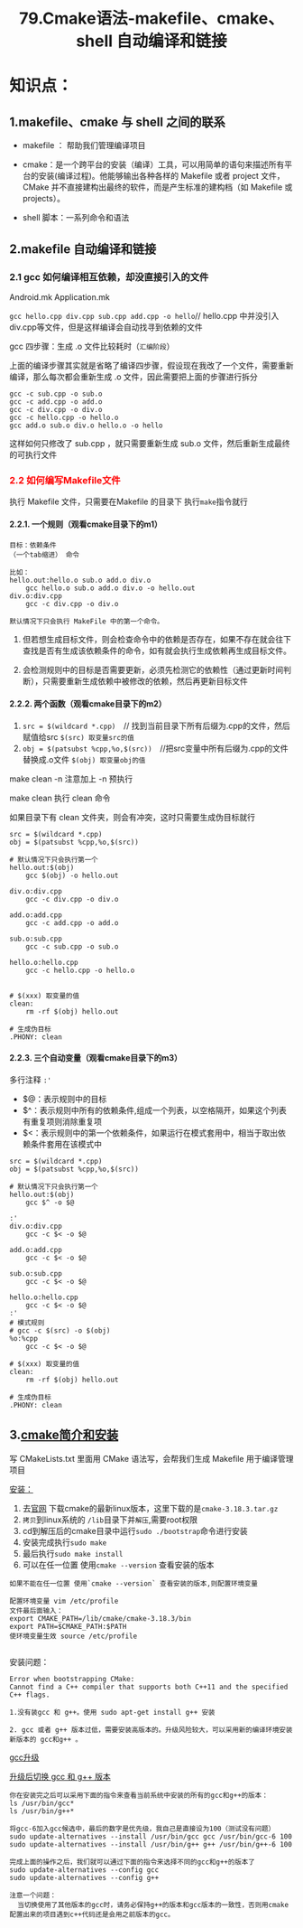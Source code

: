 # <center>79.Cmake语法-makefile、cmake、shell 自动编译和链接<center>

# 知识点：

## 1.makefile、cmake 与 shell 之间的联系

- makefile ： 帮助我们管理编译项目   

- cmake：是一个跨平台的安装（编译）工具，可以用简单的语句来描述所有平台的安装(编译过程)。他能够输出各种各样的 Makefile 或者 project 文件，CMake 并不直接建构出最终的软件，而是产生标准的建构档（如 Makefile 或 projects）。

- shell 脚本：一系列命令和语法

## 2.makefile 自动编译和链接

### 2.1 gcc 如何编译相互依赖，却没直接引入的文件

Android.mk  Application.mk 

` gcc hello.cpp div.cpp sub.cpp add.cpp -o hello `// hello.cpp 中并没引入 div.cpp等文件，但是这样编译会自动找寻到依赖的文件

gcc 四步骤：生成 .o 文件比较耗时（`汇编阶段`）

上面的编译步骤其实就是省略了编译四步骤，假设现在我改了一个文件，需要重新编译，那么每次都会重新生成 .o 文件，因此需要把上面的步骤进行拆分

```
gcc -c sub.cpp -o sub.o
gcc -c add.cpp -o add.o
gcc -c div.cpp -o div.o
gcc -c hello.cpp -o hello.o
gcc add.o sub.o div.o hello.o -o hello
```

这样如何只修改了 sub.cpp ，就只需要重新生成 sub.o 文件，然后重新生成最终的可执行文件

### <font color=red>2.2 如何编写Makefile文件</font>

执行 Makefile 文件，只需要在Makefile 的目录下 执行`make`指令就行

#### 2.2.1. 一个规则（观看cmake目录下的m1）

```
目标：依赖条件
（一个tab缩进） 命令

比如：
hello.out:hello.o sub.o add.o div.o
	gcc hello.o sub.o add.o div.o -o hello.out
div.o:div.cpp
	gcc -c div.cpp -o div.o
```

`默认情况下只会执行 MakeFile 中的第一个命令。`

1. 但若想生成目标文件，则会检查命令中的依赖是否存在，如果不存在就会往下查找是否有生成该依赖条件的命令，如有就会执行生成依赖再生成目标文件。

2. 会检测规则中的目标是否需要更新，必须先检测它的依赖性（通过更新时间判断），只需要重新生成依赖中被修改的依赖，然后再更新目标文件


#### 2.2.2. 两个函数（观看cmake目录下的m2）

1. `src = $(wildcard *.cpp)`　// 找到当前目录下所有后缀为.cpp的文件，然后赋值给src `$(src) 取变量src的值`
2. `obj = $(patsubst %cpp,%o,$(src))`　//把src变量中所有后缀为.cpp的文件替换成.o文件 `$(obj) 取变量obj的值`

make clean -n 注意加上 -n 预执行

make clean 执行 clean 命令

如果目录下有 clean 文件夹，则会有冲突，这时只需要生成伪目标就行

```
src = $(wildcard *.cpp)
obj = $(patsubst %cpp,%o,$(src))

# 默认情况下只会执行第一个
hello.out:$(obj)
	gcc $(obj) -o hello.out

div.o:div.cpp
	gcc -c div.cpp -o div.o

add.o:add.cpp
	gcc -c add.cpp -o add.o

sub.o:sub.cpp
	gcc -c sub.cpp -o sub.o

hello.o:hello.cpp
	gcc -c hello.cpp -o hello.o


# $(xxx) 取变量的值
clean:
	rm -rf $(obj) hello.out	

# 生成伪目标
.PHONY: clean
```


#### 2.2.3. 三个自动变量（观看cmake目录下的m3）

多行注释 `:'`

- $@：表示规则中的目标
- $^：表示规则中所有的依赖条件,组成一个列表，以空格隔开，如果这个列表有重复项则消除重复项
- $<：表示规则中的第一个依赖条件，如果运行在模式套用中，相当于取出依赖条件套用在该模式中

```
src = $(wildcard *.cpp)
obj = $(patsubst %cpp,%o,$(src))

# 默认情况下只会执行第一个
hello.out:$(obj)
	gcc $^ -o $@ 

:'
div.o:div.cpp
	gcc -c $< -o $@

add.o:add.cpp
	gcc -c $< -o $@

sub.o:sub.cpp
	gcc -c $< -o $@

hello.o:hello.cpp
	gcc -c $< -o $@
:'
# 模式规则
# gcc -c $(src) -o $(obj)
%o:%cpp
	gcc -c $< -o $@ 

# $(xxx) 取变量的值
clean:
	rm -rf $(obj) hello.out	

# 生成伪目标
.PHONY: clean
```


## 3.[cmake简介和安装](https://www.jianshu.com/p/528eeb266f83)

写 CMakeLists.txt 里面用 CMake 语法写，会帮我们生成 Makefile 用于编译管理项目

[安装：](https://blog.csdn.net/qq_27525611/article/details/104651517)

1. 去[官网](https://cmake.org/download/) 下载cmake的最新linux版本，这里下载的是`cmake-3.18.3.tar.gz`
2. `拷贝`到linux系统的 `/lib`目录下并`解压`,需要root权限
3. cd到解压后的cmake目录中运行`sudo ./bootstrap`命令进行安装
4. 安装完成执行`sudo make`
5. 最后执行`sudo make install`
6. 可以在任一位置 使用`cmake --version` 查看安装的版本

```
如果不能在任一位置 使用`cmake --version` 查看安装的版本,则配置环境变量

配置环境变量 vim /etc/profile
文件最后面输入：
export CMAKE_PATH=/lib/cmake/cmake-3.18.3/bin
export PATH=$CMAKE_PATH:$PATH
使环境变量生效 source /etc/profile


```

安装问题：

```
Error when bootstrapping CMake:
Cannot find a C++ compiler that supports both C++11 and the specified C++ flags.

1.没有装gcc 和 g++。使用 sudo apt-get install g++ 安装

2. gcc 或者 g++ 版本过低，需要安装高版本的。升级风险较大，可以采用新的编译环境安装新版本的 gcc和g++ 。
```

[gcc升级](https://blog.csdn.net/jiangjiang_jian/article/details/80694799)

[升级后切换 gcc 和 g++ 版本](https://www.cnblogs.com/uestc-mm/p/7511063.html)

```
你在安装完之后可以采用下面的指令来查看当前系统中安装的所有的gcc和g++的版本：
ls /usr/bin/gcc*
ls /usr/bin/g++*

将gcc-6加入gcc候选中，最后的数字是优先级，我自己是直接设为100（测试没有问题）
sudo update-alternatives --install /usr/bin/gcc gcc /usr/bin/gcc-6 100
sudo update-alternatives --install /usr/bin/g++ g++ /usr/bin/g++-6 100

完成上面的操作之后，我们就可以通过下面的指令来选择不同的gcc和g++的版本了
sudo update-alternatives --config gcc
sudo update-alternatives --config g++

注意一个问题：
  当切换使用了其他版本的gcc时，请务必保持g++的版本和gcc版本的一致性，否则用cmake配置出来的项目遇到c++代码还是会用之前版本的gcc。
```

